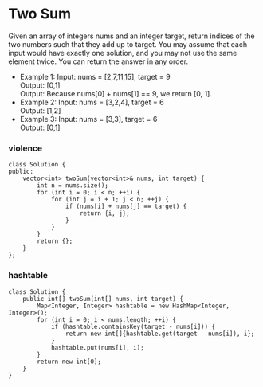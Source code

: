 # Two Sum
Given an array of integers nums and an integer target, return indices of the two numbers such that they add up to target.
You may assume that each input would have exactly one solution, and you may not use the same element twice.
You can return the answer in any order.

 
- Example 1:
Input: nums = [2,7,11,15], target = 9<br/>
Output: [0,1]<br/>
Output: Because nums[0] + nums[1] == 9, we return [0, 1].<br/>
- Example 2:
Input: nums = [3,2,4], target = 6<br/>
Output: [1,2]<br/>
- Example 3:
Input: nums = [3,3], target = 6<br/>
Output: [0,1]<br/>
 
### violence
```
class Solution {
public:
    vector<int> twoSum(vector<int>& nums, int target) {
        int n = nums.size();
        for (int i = 0; i < n; ++i) {
            for (int j = i + 1; j < n; ++j) {
                if (nums[i] + nums[j] == target) {
                    return {i, j};
                }
            }
        }
        return {};
    }
};

```
### hashtable
```
class Solution {
    public int[] twoSum(int[] nums, int target) {
        Map<Integer, Integer> hashtable = new HashMap<Integer, Integer>();
        for (int i = 0; i < nums.length; ++i) {
            if (hashtable.containsKey(target - nums[i])) {
                return new int[]{hashtable.get(target - nums[i]), i};
            }
            hashtable.put(nums[i], i);
        }
        return new int[0];
    }
}

```

